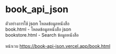 # book_api_json
ตัวอย่างการใช้ json โหลดข้อมูลหนังสือ <br>
book.html - โหลดข้อมูลหนังสือ json<br>
bookstore.html - Search ข้อมูลหนังสือ<br>
<br>
หน้าเวบ 
https://book-api-json.vercel.app/book.html

